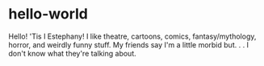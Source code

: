 # hello-world

Hello! 'Tis I Estephany!
I like theatre, cartoons, comics, fantasy/mythology, horror, and weirdly funny stuff. 
My friends say I'm a little morbid but. . . I don't know what they're talking about.
